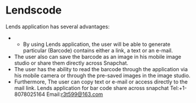 # Lendscode
Lends application has several advantages: 
- - By using Lends application, the user will be able to generate particular (Barcode) contains either a link, a text or an e-mail. 
- The user also can save the barcode as an image in his mobile image studio or share them directly across Snapchat. 
- The user has the ability to read the barcode through the application via his mobile camera or through the pre-saved images in the image studio. 
- Furthermore, The user can copy text or e-mail or access directly to the mail link. 
Lends application for bar code share across snapchat
Tel:+1-8078025164
Email:r3t599@163.com
